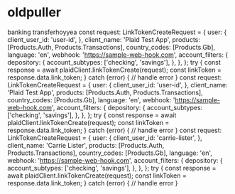 # oldpuller
banking transferhoyyea
const request: LinkTokenCreateRequest = {
  user: {
    client_user_id: 'user-id',
  },
  client_name: 'Plaid Test App',
  products: [Products.Auth, Products.Transactions],
  country_codes: [Products.Gb],
  language: 'en',
  webhook: 'https://sample-web-hook.com',
  account_filters: {
    depository: {
      account_subtypes: ['checking', 'savings'],
    },
  },
};
try {
  const response = await plaidClient.linkTokenCreate(request);
  const linkToken = response.data.link_token;
} catch (error) {
  // handle error
}
const request: LinkTokenCreateRequest = {
  user: {
    client_user_id: 'user-id',
  },
  client_name: 'Plaid Test App',
  products: [Products.Auth, Products.Transactions],
  country_codes: [Products.Gb],
  language: 'en',
  webhook: 'https://sample-web-hook.com',
  account_filters: {
    depository: {
      account_subtypes: ['checking', 'savings'],
    },
  },
};
try {
  const response = await plaidClient.linkTokenCreate(request);
  const linkToken = response.data.link_token;
} catch (error) {
  // handle error
}
const request: LinkTokenCreateRequest = {
  user: {
    client_user_id: 'carrie-lister',
  },
  client_name: 'Carrie Lister',
  products: [Products.Auth, Products.Transactions],
  country_codes: [Products.Gb],
  language: 'en',
  webhook: 'https://sample-web-hook.com',
  account_filters: {
    depository: {
      account_subtypes: ['checking', 'savings'],
    },
  },
};
try {
  const response = await plaidClient.linkTokenCreate(request);
  const linkToken = response.data.link_token;
} catch (error) {
  // handle error
}
